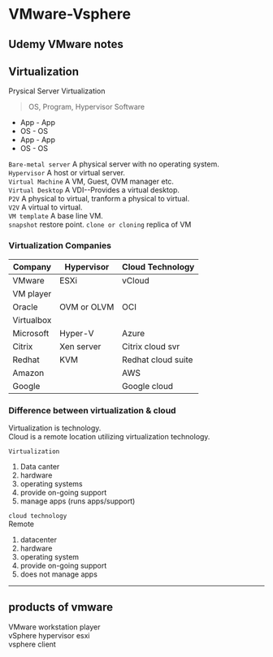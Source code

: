 # VMware-Vsphere
Udemy VMware notes
------------------

## Virtualization

Prysical Server
Virtualization   
> OS, Program, Hypervisor Software

- App  - App
- OS  - OS
- App  - App
- OS  - OS

```Bare-metal server``` A physical server with no operating system.   
```Hypervisor``` A host or virtual server.   
```Virtual Machine``` A VM, Guest, OVM manager etc.   
```Virtual Desktop``` A VDI--Provides a virtual desktop.   
```P2V``` A physical to virtual, tranform a physical to virtual.   
```V2V``` A virtual to virtual.   
```VM template``` A base line VM.   
```snapshot```   restore point.
```clone or cloning``` replica of VM

### Virtualization Companies

| Company | Hypervisor | Cloud Technology |   
| ------- | ---------- | ---------------- |
| VMware  | ESXi       | vCloud           |
|  VM player |
| Oracle  | OVM or OLVM | OCI             |
|  Virtualbox |
| Microsoft | Hyper-V  | Azure            |
| Citrix  | Xen server | Citrix cloud svr |
| Redhat  | KVM        | Redhat cloud suite |
| Amazon  |            | AWS              |
| Google  |            | Google cloud     |

### Difference between virtualization & cloud

Virtualization is technology.   
Cloud is a remote location utilizing virtualization technology.

```Virtualization```   
1. Data canter
3. hardware
4. operating systems
5. provide on-going support
6. manage apps (runs apps/support)

```cloud technology```   
Remote   
1. datacenter
2. hardware
3. operating system
4. provide on-going support
5. does not manage apps

----------------

## products of vmware

VMware workstation player   
vSphere hypervisor esxi   
vsphere client
